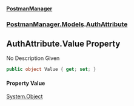 #### [PostmanManager](PostmanManager.md 'PostmanManager')
### [PostmanManager.Models](PostmanManager.md#PostmanManager.Models 'PostmanManager.Models').[AuthAttribute](PostmanManager.md#PostmanManager.Models.AuthAttribute 'PostmanManager.Models.AuthAttribute')

## AuthAttribute.Value Property

No Description Given

```csharp
public object Value { get; set; }
```

#### Property Value
[System.Object](https://docs.microsoft.com/en-us/dotnet/api/System.Object 'System.Object')
